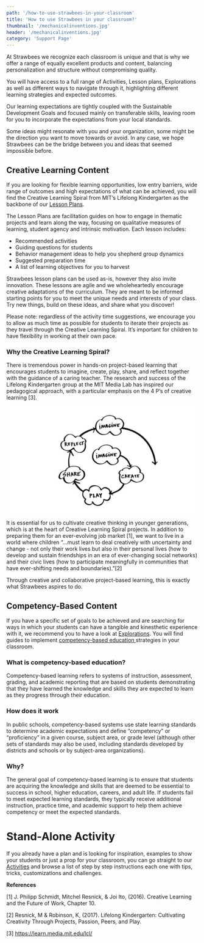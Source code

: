 ```yaml
---
path: '/how-to-use-strawbees-in-your-classroom'
title: 'How to use Strawbees in your classroom?'
thumbnail: '/mechanicalinventions.jpg'
header: '/mechanicalinventions.jpg'
category: 'Support Page'
---
```


<section component="youtube" url="https://youtu.be/QtHNYRgqzuI"></section>

At Strawbees we recognize each classroom is unique and that is why we offer a range of equally excellent products and content, balancing personalization and structure without compromising quality.

You will have access to a full range of Activities, Lesson plans, Explorations as well as different ways to navigate through it, highlighting different learning strategies and expected outcomes.

Our learning expectations are tightly coupled with the Sustainable Development Goals and focused mainly on transferable skills, leaving room for you to incorporate the expectations from your local standards.

Some ideas might resonate with you and your organization, some might be the direction you want to move towards or avoid. In any case, we hope Strawbees can be the bridge between you and ideas that seemed impossible before.

## Creative Learning Content

If you are looking for flexible learning opportunities, low entry barriers, wide range of outcomes and high expectations of what can be achieved, you will find the Creative Learning Spiral from MIT’s Lifelong Kindergarten as the backbone of our [Lesson Plans](/lesson-plans).

The Lesson Plans are facilitation guides on how to engage in thematic projects and learn along the way, focusing on qualitative measures of learning, student agency and intrinsic motivation. Each lesson includes:

* Recommended activities
* Guiding questions for students
* Behavior management ideas to help you shepherd group dynamics
* Suggested preparation time
* A list of learning objectives for you to harvest

Strawbees lesson plans can be used as-is, however they also invite innovation. These lessons are agile and we wholeheartedly encourage creative adaptations of the curriculum. They are meant to be informed starting points for you to meet the unique needs and interests of your class. Try new things, build on these ideas, and share what you discover!

Please note: regardless of the activity time suggestions, we encourage you to allow as much time as possible for students to iterate their projects as they travel through the Creative Learning Spiral. It’s important for children to have flexibility in working at their own pace.

### Why the Creative Learning Spiral?

There is tremendous power in hands-on project-based learning that encourages students to imagine, create, play, share, and reflect together with the guidance of a caring teacher. The research and success of the Lifelong Kindergarten group at the MIT Media Lab has inspired our pedagogical approach, with a particular emphasis on the 4 P’s of creative learning [3].

![Creative Learning Spiral: Imagine, Create, Play, Share and Reflect](/creativelearningspiral.jpg)

It is essential for us to cultivate creative thinking in younger generations, which is at the heart of Creative Learning Spiral projects. In addition to preparing them for an ever-evolving job market [1], we want to live in a world where children “...must learn to deal creatively with uncertainty and change - not only their work lives but also in their personal lives (how to develop and sustain friendships in an era of ever-changing social networks) and their civic lives (how to participate meaningfully in communities that have ever-shifting needs and boundaries).”[2]

Through creative and collaborative project-based learning, this is exactly what Strawbees aspires to do.

## Competency-Based Content

If you have a specific set of goals to be achieved and are searching for ways in which your students can have a tangible and kinesthetic experience with it, we recommend you to have a look at [Explorations](/explorations). You will find guides to implement [competency-based education ](https://www.edglossary.org/competency-based-learning/) strategies in your classroom.

### What is competency-based education?

Competency-based learning refers to systems of instruction, assessment, grading, and academic reporting that are based on students demonstrating that they have learned the knowledge and skills they are expected to learn as they progress through their education.

### How does it work

In public schools, competency-based systems use state learning standards to determine academic expectations and define “competency” or “proficiency” in a given course, subject area, or grade level (although other sets of standards may also be used, including standards developed by districts and schools or by subject-area organizations).

### Why?

The general goal of competency-based learning is to ensure that students are acquiring the knowledge and skills that are deemed to be essential to success in school, higher education, careers, and adult life. If students fail to meet expected learning standards, they typically receive additional instruction, practice time, and academic support to help them achieve competency or meet the expected standards.

# Stand-Alone Activity

If you already have a plan and is looking for inspiration, examples to show your students or just a prop for your classroom, you can go straight to our [Activities](/activities) and browse a list of step by step instructions each one with tips, tricks, customizations and challenges.

**References**

[1] J. Philipp Schmidt, Mitchel Resnick, & Joi Ito, (2016). Creative Learning and the Future of Work, Chapter 10.

[2] Resnick, M & Robinson, K, (2017). Lifelong Kindergarten: Cultivating Creativity Through Projects, Passion, Peers, and Play.

[3] https://learn.media.mit.edu/lcl/
